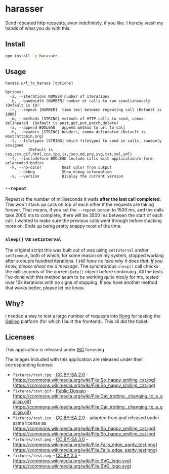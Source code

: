 # harasser

Send repeated http requests, even indefinitely, if you like. I hereby wash my hands of what you do with this.

## Install

```bash
npm install -g harasser
```

## Usage

```cli
harass url_to_harass [options]

Options:
  -i, --iterations NUMBER number of iterations
  -b, --bandwidth [NUMBER] number of calls to run simultaneously (Default is 10)
  -r, --repeat [NUMBER]  time (ms) between repeating call (Default is 1000)
  -m, --methods [STRING] methods of HTTP calls to send, comma-delineated  (Default is post,get,put,patch,delete)
  -a, --append BOOLEAN   append method to url to call
  -h, --headers [STRING] headers, comma delineated (Default is Host:httpbin.org)
  -t, --filetypes [STRING] which filetypes to send in calls, randomly assigned  
          (Default is css,csv,gif,html,ico,jpg,js,json,md,png,svg,txt,xml,yml)
  -f, --includeform BOOLEAN include calls with application/x-form-urlencoded bodies
  -k, --no-color         Omit color from output
      --debug            Show debug information
  -v, --version          Display the current version
```

### `--repeat`

Repeat is the number of milliseconds it waits **after the last call completed**. This won't stack up calls on top of each other if the requests are taking forever. That means, if you set the `--repeat` param to 1500 ms, and the calls take 2000 ms to complete, there will be 3500 ms between the start of each call. I wanted to make sure the previous calls went through before stacking more on. Ends up being pretty snappy most of the time.

### `sleep()` vs `setInterval`

The original script this was built out of was using `setInterval` and/or `setTimeout`, both of which, for some reason on my system, stopped working after a couple hundred iterations. *I still have no idea why it does that. If you know, please shoot me a message*. The synchronous `sleep()` call checks the milliseconds of the current `Date()` object before continuing. All the tests I've done with this method seem to be working quite nicely for me, tested over 10k iterations with no signs of stopping. If you have another method that works better, please let me know.

## Why?

I needed a way to test a large number of requests into [Kong](https://getkong.org/) for testing the [Galileo](http://apianalytics.com/) platform (for which I built the frontend). This cli did the ticket.

## Licenses

This application is released under [ISC](https://tldrlegal.com/license/-isc-license) licensing.

The images included with this application are released under their corresponding license:

- `fixtures/test.jpg` - [CC BY-SA 2.0](https://creativecommons.org/licenses/by-sa/2.0/deed.en) - [https://commons.wikimedia.org/wiki/File:So_happy_smiling_cat.jpg](https://commons.wikimedia.org/wiki/File:So_happy_smiling_cat.jpg)
- `fixtures/test.gif` - [Public Domain](https://en.wikipedia.org/wiki/Public_domain) - [https://commons.wikimedia.org/wiki/File:Cat_trotting,_changing_to_a_gallop.gif](https://commons.wikimedia.org/wiki/File:Cat_trotting,_changing_to_a_gallop.gif)
- `fixtures/test.ico` - [CC BY-SA 2.0](https://creativecommons.org/licenses/by-sa/2.0/deed.en) - adapted from and released under same license as [https://commons.wikimedia.org/wiki/File:So_happy_smiling_cat.jpg](https://commons.wikimedia.org/wiki/File:So_happy_smiling_cat.jpg)
- `fixtures/test.png` - [CC BY-SA 3.0](https://creativecommons.org/licenses/by-sa/3.0/deed.en) - [https://commons.wikimedia.org/wiki/File:Fails_edge_parity_test.png](https://commons.wikimedia.org/wiki/File:Fails_edge_parity_test.png)
- `fixtures/test.svg` - [CC BY 2.5](https://creativecommons.org/licenses/by/2.5/deed.en) - [https://commons.wikimedia.org/wiki/File:SVG_logo.svg](https://commons.wikimedia.org/wiki/File:SVG_logo.svg)
